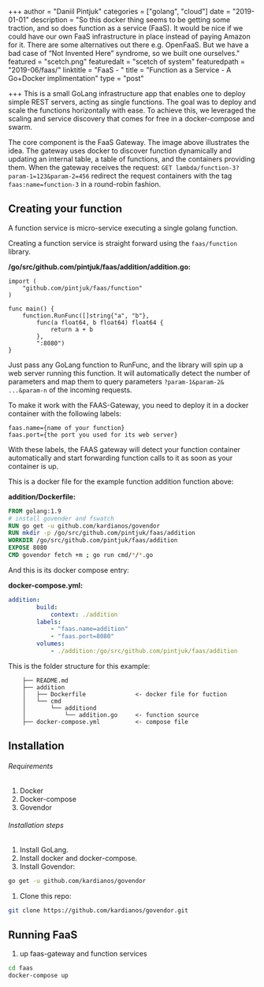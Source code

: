 +++
author = "Daniil Pintjuk"
categories = ["golang", "cloud"]
date = "2019-01-01"
description = "So this docker thing seems to be getting some traction, and so does function as a service (FaaS). It would be nice if we could have our own FaaS infrastructure in place instead of paying Amazon for it. There are some alternatives out there e.g. OpenFaaS. But we have a bad case of “Not Invented Here” syndrome, so we built one ourselves."
featured = "scetch.png"
featuredalt = "scetch of system"
featuredpath = "2019-06/faas/"
linktitle = "FaaS - "
title = "Function as a Service - A Go+Docker implimentation"
type = "post"

+++
This is a small GoLang infrastructure app that enables one to deploy simple REST servers, acting as single functions. The goal was to deploy and scale the functions horizontally with ease. To achieve this, we leveraged the scaling and service discovery that comes for free in a docker-compose and swarm.

The core component is the FaaS Gateway. The image above illustrates the idea. The gateway uses docker to discover function dynamically and updating an internal table, a table of functions, and the containers providing them.  When the gateway receives the request: `GET lambda/function-3?param-1=123&param-2=456` redirect the request containers with the tag `faas:name=function-3` in a round-robin fashion.

## Creating your function

A function service is micro-service executing a single golang function.

Creating a function service is straight forward using the `faas/function` library.

**/go/src/github.com/pintjuk/faas/addition/addition.go:**

``` golang
import (
    "github.com/pintjuk/faas/function"
)

func main() {
    function.RunFunc([]string{"a", "b"},
        func(a float64, b float64) float64 {
            return a + b
        },
        ":8080")
}
```

Just pass any GoLang function to RunFunc, and the library will spin up a web server running this function. It will automatically detect the number of parameters and map them to query parameters `?param-1&param-2& ...&param-n` of the incoming requests.

To make it work with the FAAS-Gateway, you need to deploy it in a docker container with the following labels:

``` ymal
faas.name={name of your function} 
faas.port={the port you used for its web server}
```

With these labels, the FAAS gateway will detect your function container automatically and start forwarding function calls to it as soon as your container is up.

This is a docker file for the example function addition function above:

**addition/Dockerfile:**
```Dockerfile
FROM golang:1.9
# install govender and fswatch
RUN go get -u github.com/kardianos/govendor
RUN mkdir -p /go/src/github.com/pintjuk/faas/addition
WORKDIR /go/src/github.com/pintjuk/faas/addition
EXPOSE 8080
CMD govendor fetch +m ; go run cmd/*/*.go
```

And this is its docker compose entry:

**docker-compose.yml:**
```yaml
addition:
        build:
            context: ./addition
        labels:
            - "faas.name=addition"
            - "faas.port=8080"
        volumes:
            - ./addition:/go/src/github.com/pintjuk/faas/addition
```

This is the folder structure for this example:

```tree
    ├── README.md
    ├── addition					
    │   ├── Dockerfile              <- docker file for fuction
    │   └── cmd
    │       └── additiond
    │           └── addition.go     <- function source 
    ├── docker-compose.yml          <- compose file
```

## Installation

###### Requirements

1. Docker
2. Docker-compose
3. Govendor

###### Installation steps

1. Install GoLang.
2. Install docker and docker-compose.
3. Install Govendor:

``` bash
go get -u github.com/kardianos/govendor
```

1. Clone this repo:

``` bash
git clone https://github.com/kardianos/govendor.git
```

## Running FaaS

1. up faas-gateway and function services

``` bash
cd faas
docker-compose up
```